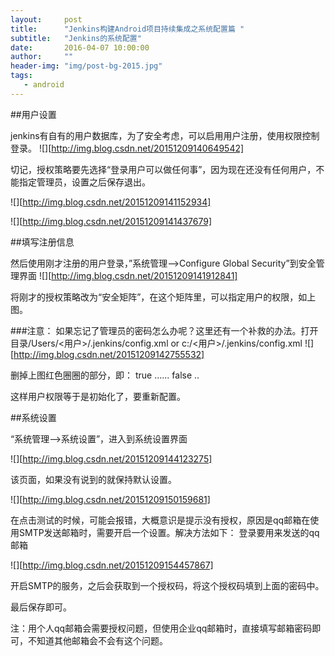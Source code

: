 ```yaml
---
layout:     post
title:      "Jenkins构建Android项目持续集成之系统配置篇 "
subtitle:   "Jenkins的系统配置"
date:       2016-04-07 10:00:00
author:     ""
header-img: "img/post-bg-2015.jpg"
tags:
   - android
---
```



 
##用户设置

jenkins有自有的用户数据库，为了安全考虑，可以启用用户注册，使用权限控制登录。 
![][http://img.blog.csdn.net/20151209140649542]

切记，授权策略要先选择“登录用户可以做任何事”，因为现在还没有任何用户，不能指定管理员，设置之后保存退出。 

![][http://img.blog.csdn.net/20151209141152934]

![][http://img.blog.csdn.net/20151209141437679]

##填写注册信息

然后使用刚才注册的用户登录，”系统管理—>Configure Global Security”到安全管理界面 
![][http://img.blog.csdn.net/20151209141912841]

将刚才的授权策略改为“安全矩阵”，在这个矩阵里，可以指定用户的权限，如上图。

###注意：
如果忘记了管理员的密码怎么办呢？这里还有一个补救的办法。打开目录/Users/<用户>/.jenkins/config.xml or c:/<用户>/.jenkins/config.xml 
![][http://img.blog.csdn.net/20151209142755532]

删掉上图红色圈圈的部分，即：
    <useSecurity>true</useSecurity>
    <authorizationStategy class="hudson.sucrity.FullControlOnceLoggedInAuthorizationStrategy">
        ......
    </authorizationStategy>
    <securityRealm class="hudson.security.HudsonPrivateSecurityRealm">
       <disableSignup>false</disableSignup>
        .. 
    </securityRealm>

这样用户权限等于是初始化了，要重新配置。


##系统设置

“系统管理—>系统设置”，进入到系统设置界面 

![][http://img.blog.csdn.net/20151209144123275]

该页面，如果没有说到的就保持默认设置。

![][http://img.blog.csdn.net/20151209150159681]

在点击测试的时候，可能会报错，大概意识是提示没有授权，原因是qq邮箱在使用SMTP发送邮箱时，需要开启一个设置。解决方法如下：
登录要用来发送的qq邮箱 

![][http://img.blog.csdn.net/20151209154457867]

开启SMTP的服务，之后会获取到一个授权码，将这个授权码填到上面的密码中。


最后保存即可。

注：用个人qq邮箱会需要授权问题，但使用企业qq邮箱时，直接填写邮箱密码即可，不知道其他邮箱会不会有这个问题。

